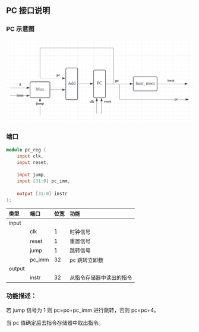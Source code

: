 ## PC 接口说明

### PC 示意图

![PC](../设计图/PC.png)

### 端口

```v
module pc_reg (
    input clk,
    input reset,

    input jump,
    input [31:0] pc_imm,

    output [31:0] instr
);
```

| 类型   | 端口   | 位宽 | 功能                     |
| :----- | :----- | :--- | :----------------------- |
| input  |        |      |                          |
|        | clk    | 1    | 时钟信号                 |
|        | reset  | 1    | 重置信号                 |
|        | jump   | 1    | 跳转信号                 |
|        | pc_imm | 32   | pc 跳转立即数            |
| output |        |      |                          |
|        | instr  | 32   | 从指令存储器中读出的指令 |

### 功能描述：

若 jump 信号为 1 则 pc=pc+pc_imm 进行跳转，否则 pc=pc+4。

当 pc 值确定后去指令存储器中取出指令。

